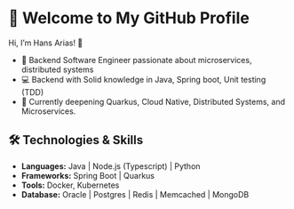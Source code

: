 # 🌟 Welcome to My GitHub Profile  

Hi, I’m Hans Arias! 👋  
- 🚀 Backend Software Engineer passionate about microservices, distributed systems
- 💻 Backend with Solid knowledge in Java, Spring boot, Unit testing (TDD)
- 🌱 Currently deepening Quarkus, Cloud Native, Distributed Systems, and Microservices.


## 🛠️ Technologies & Skills  
- **Languages:** Java | Node.js (Typescript) | Python 
- **Frameworks:** Spring Boot | Quarkus 
- **Tools:** Docker, Kubernetes
- **Database:** Oracle | Postgres | Redis | Memcached | MongoDB 

<!--
**HansKoder/hanskoder** is a ✨ _special_ ✨ repository because its `README.md` (this file) appears on your GitHub profile.

Here are some ideas to get you started:

- 🔭 I’m currently working on ...
- 🌱 I’m currently learning ...
- 👯 I’m looking to collaborate on ...
- 🤔 I’m looking for help with ...
- 💬 Ask me about ...
- 📫 How to reach me: ...
- 😄 Pronouns: ...
- ⚡ Fun fact: ...
-->
